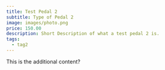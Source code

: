 ```yaml
---
title: Test Pedal 2
subtitle: Type of Pedal 2
image: images/photo.png
price: 150.00
description: Short Description of what a test pedal 2 is.
tags:
  - tag2
---
```


This is the additional content?